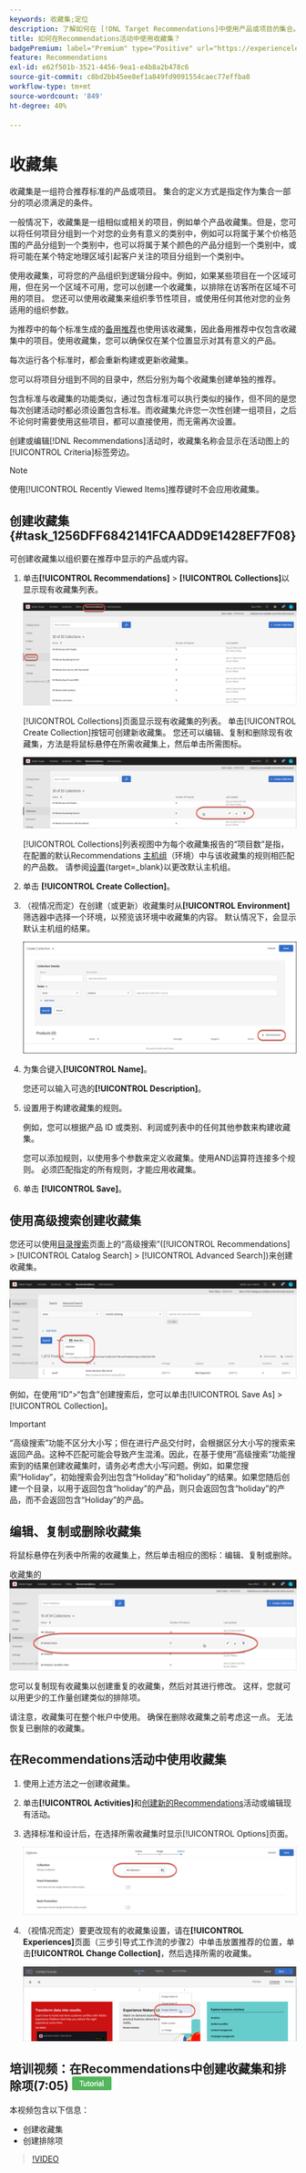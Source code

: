 ```yaml
---
keywords: 收藏集;定位
description: 了解如何在 [!DNL Target Recommendations]中使用产品或项目的集合。
title: 如何在Recommendations活动中使用收藏集？
badgePremium: label="Premium" type="Positive" url="https://experienceleague.adobe.com/docs/target/using/introduction/intro.html?lang=en#premium newtab=true" tooltip="请参阅Target Premium中包含的内容。"
feature: Recommendations
exl-id: e62f501b-3521-4456-9ea1-e4b8a2b478c6
source-git-commit: c8bd2bb45ee8ef1a849fd9091554caec77effba0
workflow-type: tm+mt
source-wordcount: '849'
ht-degree: 40%

---
```


# 收藏集

收藏集是一组符合推荐标准的产品或项目。 集合的定义方式是指定作为集合一部分的项必须满足的条件。

一般情况下，收藏集是一组相似或相关的项目，例如单个产品收藏集。但是，您可以将任何项目分组到一个对您的业务有意义的类别中，例如可以将属于某个价格范围的产品分组到一个类别中，也可以将属于某个颜色的产品分组到一个类别中，或将可能在某个特定地理区域引起客户关注的项目分组到一个类别中。

使用收藏集，可将您的产品组织到逻辑分段中。例如，如果某些项目在一个区域可用，但在另一个区域不可用，您可以创建一个收藏集，以排除在访客所在区域不可用的项目。 您还可以使用收藏集来组织季节性项目，或使用任何其他对您的业务适用的组织参数。

为推荐中的每个标准生成的[备用推荐](/help/main/c-recommendations/c-algorithms/backup-recs.md)也使用该收藏集，因此备用推荐中仅包含收藏集中的项目。使用收藏集，您可以确保仅在某个位置显示对其有意义的产品。

每次运行各个标准时，都会重新构建或更新收藏集。

您可以将项目分组到不同的目录中，然后分别为每个收藏集创建单独的推荐。

包含标准与收藏集的功能类似，通过包含标准可以执行类似的操作，但不同的是您每次创建活动时都必须设置包含标准。而收藏集允许您一次性创建一组项目，之后不论何时需要使用这些项目，都可以直接使用，而无需再次设置。

创建或编辑[!DNL Recommendations]活动时，收藏集名称会显示在活动图上的[!UICONTROL Criteria]标签旁边。

>[!NOTE]
>
>使用[!UICONTROL Recently Viewed Items]推荐键时不会应用收藏集。

## 创建收藏集 {#task_1256DFF6842141FCAADD9E1428EF7F08}

可创建收藏集以组织要在推荐中显示的产品或内容。

1. 单击&#x200B;**[!UICONTROL Recommendations]** > **[!UICONTROL Collections]**&#x200B;以显示现有收藏集列表。

   ![收藏集列表](assets/collections_list.png)

   [!UICONTROL Collections]页面显示现有收藏集的列表。 单击[!UICONTROL Create Collection]按钮可创建新收藏集。 您还可以编辑、复制和删除现有收藏集，方法是将鼠标悬停在所需收藏集上，然后单击所需图标。

   ![悬停图标：编辑、复制和删除](/help/main/c-recommendations/c-products/assets/hover-icons.png)

   [!UICONTROL Collections]列表视图中为每个收藏集报告的“项目数”是指，在配置的默认Recommendations [主机组](/help/main/administrating-target/hosts.md)（环境）中与该收藏集的规则相匹配的产品数。 请参阅[设置](https://experienceleague.adobe.com/docs/target-dev/developer/recommendations.html){target=_blank}以更改默认主机组。

1. 单击 **[!UICONTROL Create Collection]**。

1. （视情况而定）在创建（或更新）收藏集时从&#x200B;**[!UICONTROL Environment]**&#x200B;筛选器中选择一个环境，以预览该环境中收藏集的内容。 默认情况下，会显示默认主机组的结果。

   ![创建收藏集](/help/main/c-recommendations/c-products/assets/CreateCollection.png)

1. 为集合键入&#x200B;**[!UICONTROL Name]**。

   您还可以输入可选的&#x200B;**[!UICONTROL Description]**。

1. 设置用于构建收藏集的规则。

   例如，您可以根据产品 ID 或类别、利润或列表中的任何其他参数来构建收藏集。

   您可以添加规则，以使用多个参数来定义收藏集。使用AND运算符连接多个规则。 必须匹配指定的所有规则，才能应用收藏集。

1. 单击 **[!UICONTROL Save]**。

## 使用高级搜索创建收藏集

您还可以使用[目录搜索](/help/main/c-recommendations/c-products/catalog-search.md#save-as)页面上的“高级搜索”([!UICONTROL Recommendations] > [!UICONTROL Catalog Search] > [!UICONTROL Advanced Search])来创建收藏集。

![另存为对话框](/help/main/c-recommendations/c-products/assets/save-as.png)

例如，在使用“ID”>“包含”创建搜索后，您可以单击[!UICONTROL Save As] > [!UICONTROL Collection]。

>[!IMPORTANT]
>
>“高级搜索”功能不区分大小写；但在进行产品交付时，会根据区分大小写的搜索来返回产品。这种不匹配可能会导致产生混淆。因此，在基于使用“高级搜索”功能搜索到的结果创建收藏集时，请务必考虑大小写问题。例如，如果您搜索“Holiday”，初始搜索会列出包含“Holiday”和“holiday”的结果。如果您随后创建一个目录，以用于返回包含“holiday”的产品，则只会返回包含“holiday”的产品，而不会返回包含“Holiday”的产品。

## 编辑、复制或删除收藏集

将鼠标悬停在列表中所需的收藏集上，然后单击相应的图标：编辑、复制或删除。

收藏集的![悬停图标](/help/main/c-recommendations/c-products/assets/hover-collections.png)

您可以复制现有收藏集以创建重复的收藏集，然后对其进行修改。 这样，您就可以用更少的工作量创建类似的排除项。

请注意，收藏集可在整个帐户中使用。 确保在删除收藏集之前考虑这一点。 无法恢复已删除的收藏集。

## 在Recommendations活动中使用收藏集

1. 使用上述方法之一创建收藏集。

1. 单击&#x200B;**[!UICONTROL Activities]**&#x200B;和[创建新的Recommendations](/help/main/c-recommendations/t-create-recs-activity/create-recs-activity.md)活动或编辑现有活动。

1. 选择标准和设计后，在选择所需收藏集时显示[!UICONTROL Options]页面。

   ![选择收藏集选项](/help/main/c-recommendations/c-products/assets/choose-collection.png)

1. （视情况而定）要更改现有的收藏集设置，请在&#x200B;**[!UICONTROL Experiences]**&#x200B;页面（三步引导式工作流的步骤2）中单击放置推荐的位置，单击&#x200B;**[!UICONTROL Change Collection]**，然后选择所需的收藏集。

   ![更改收藏集选项](/help/main/c-recommendations/c-products/assets/change-collection.png)

## 培训视频：在Recommendations中创建收藏集和排除项(7:05) ![教程徽章](/help/main/assets/tutorial.png)

本视频包含以下信息：

* 创建收藏集
* 创建排除项

>[!VIDEO](https://video.tv.adobe.com/v/27689)
